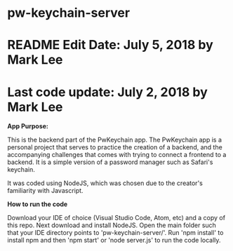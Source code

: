 # pw-keychain-server
# README Edit Date: July 5, 2018 by Mark Lee
# Last code update: July 2, 2018 by Mark Lee

**App Purpose:**

This is the backend part of the PwKeychain app. The PwKeychain app is a personal project that serves to practice the creation of a backend, and the accompanying challenges that comes with trying to connect a frontend to a backend. It is a simple version of a password manager such as Safari's keychain.

It was coded using NodeJS, which was chosen due to the creator's familiarity with Javascript. 

**How to run the code**

Download your IDE of choice (Visual Studio Code, Atom, etc) and a copy of this repo. Next download and install NodeJS. Open the main folder such that your IDE directory points to 'pw-keychain-server/'. Run 'npm install' to install npm and then 'npm start' or 'node server.js' to run the code locally.
